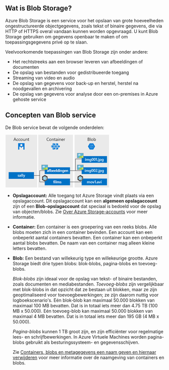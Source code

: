 ## <a name="what-is-blob-storage"></a>Wat is Blob Storage?
Azure Blob Storage is een service voor het opslaan van grote hoeveelheden ongestructureerde objectgegevens, zoals tekst of binaire gegevens, die via HTTP of HTTPS overal vandaan kunnen worden opgevraagd. U kunt Blob Storage gebruiken om gegevens openbaar te maken of om toepassingsgegevens privé op te slaan.

Veelvoorkomende toepassingen van Blob Storage zijn onder andere:

* Het rechtstreeks aan een browser leveren van afbeeldingen of documenten
* De opslag van bestanden voor gedistribueerde toegang
* Streaming van video en audio
* De opslag van gegevens voor back-up en herstel, herstel na noodgevallen en archivering
* De opslag van gegevens voor analyse door een on-premises in Azure gehoste service

## <a name="blob-service-concepts"></a>Concepten van Blob service
De Blob service bevat de volgende onderdelen:

![Blobarchitectuur](./media/storage-blob-concepts-include/blob1.png)

* **Opslagaccount:** Alle toegang tot Azure Storage vindt plaats via een opslagaccount. Dit opslagaccount kan een **algemeen opslagaccount** zijn of een **Blob-opslagaccount** dat speciaal is bedoeld voor de opslag van objecten/blobs. Zie [Over Azure Storage-accounts](../articles/storage/storage-create-storage-account.md) voor meer informatie.
* **Container:** Een container is een groepering van een reeks blobs. Alle blobs moeten zich in een container bevinden. Een account kan een onbeperkt aantal containers bevatten. Een container kan een onbeperkt aantal blobs bevatten. De naam van een container mag alleen kleine letters bevatten.
* **Blob:** Een bestand van willekeurig type en willekeurige grootte. Azure Storage biedt drie typen blobs: blok-blobs, pagina-blobs en toevoeg-blobs.
  
    *Blok-blobs* zijn ideaal voor de opslag van tekst- of binaire bestanden, zoals documenten en mediabestanden. *Toevoeg-blobs* zijn vergelijkbaar met blok-blobs in dat opzicht dat ze bestaan uit blokken, maar ze zijn geoptimaliseerd voor toevoegbewerkingen; ze zijn daarom nuttig voor logboekscenario's. Eén blok-blob kan maximaal 50.000 blokken van maximaal 100 MB bevatten. Dat is in totaal iets meer dan 4.75 TB (100 MB x 50.000). Eén toevoeg-blob kan maximaal 50.000 blokken van maximaal 4 MB bevatten. Dat is in totaal iets meer dan 195 GB (4 MB x 50.000).
  
    *Pagina-blobs* kunnen 1 TB groot zijn, en zijn efficiënter voor regelmatige lees- en schrijfbewerkingen. In Azure Virtuele Machines worden pagina-blobs gebruikt als besturingssysteem- en gegevensschijven.
  
    Zie [Containers, blobs en metagegevens een naam geven en hiernaar verwijderen](/rest/api/storageservices/fileservices/Naming-and-Referencing-Containers--Blobs--and-Metadata) voor meer informatie over de naamgeving van containers en blobs.

